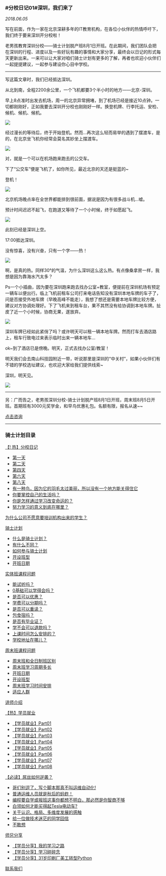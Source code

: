 ### #分校日记01#深圳，我们来了
*2018.06.05*


写在前面，作为一家在北京深耕多年的IT教育机构，在各位小伙伴的热情呼吁下，我们终于要来深圳开分校啦！

老男孩教育深圳分校——骑士计划脱产班8月1日开班。在此期间，我们团队会把在深圳的行程、进度以及一些好玩有趣的事情和大家分享，最终会以日记的形式每天更新出来。一来可以让大家对咱们骑士计划有更多的了解，再者也欢迎小伙伴们一起提提建议，一起参与建设你心目中学校。

***

写这篇文章时，我们已经抵达深圳。

从北到南，全程2200余公里，一个飞机都要3个半小时的地方——北京-深圳。

早上8点准时出发去机场，周一的北京异常拥堵，到了机场已经是接近10点钟。一切都刚刚好，正如我要去深圳开分校也刚刚好一样。换登机牌、行李托运、安检、候机、候机、候机。

![](https://hcdn1.luffycity.com/data/knight/diary/01.png)  

经过漫长的等待后，终于开始登机。然而...再次这么轻而易举的遇到了摆渡车，是的，在北京坐飞机你经常会莫名其妙坐上摆渡车。

![](https://hcdn1.luffycity.com/data/knight/diary/02.jpeg)

对，就是一个可以在机场跑来跑去的公交车。

下了“公交车”便是飞机了，如你所见，最近北京的天还是挺蓝的~

登机！

![](https://hcdn1.luffycity.com/data/knight/diary/03.jpg)


北京机场晚点率在全世界都能排到很前面，据说是因为有很多战斗机...嘘。

预计时间迟迟不起飞，在跑道又等待了一个小时候，终于如愿起飞。

![](https://hcdn1.luffycity.com/data/knight/diary/04.jpg)

此刻已经是深圳上空。

17:00抵达深圳。

没有惊喜，没有兴奋，只有一个字——热！

![](https://hcdn1.luffycity.com/data/knight/diary/05.jpg)

啊，是真的热。同样30°的气温，为什么深圳这么这么热。有点像桑拿房一样，我想是因为靠海水汽太多？

Ps一个小插曲，因为要在深圳跑来跑去找办公室+教室，便提前在深圳机场有预定一辆车以便出行。临上飞机前租车公司打来电话告知没有深圳本地车牌的车子了，问是否接受外地车牌（早晚高峰不能走），我想了想还是需要本地车牌比较方便，建议对方协调处理好。下了飞机来到租车台，果不其然没有给协调到本地车牌。扯皮了近一个小时候，协商无果，遂放弃。

![](https://hcdn1.luffycity.com/data/knight/diary/06.png)

深圳车牌已经如此紧俏了吗？或许明天可以租一辆本地车牌。然而打车去酒店路上，租车行致电过来表示临时出来一辆本地车...

ok~到了酒店已是傍晚。明天，正式去找办公室/教室！

明天我们会去南山科技园附近一带，听说那里是深圳的“中关村”，如果小伙伴们有不错的学校选址建议，也欢迎大家给我们提供线索~

深圳，明天见。

![](https://hcdn1.luffycity.com/data/knight/diary/07.jpg)

***

另：广而告之，老男孩深圳分校-骑士计划脱产班8月1日开班，周末班8月5日开班。首期班有3000元奖学金，和早鸟优惠礼包。名额有限，报名从速~~

[点击咨询](http://wwwtb.53kf.com/webCompany.php?style=1&arg=10155416)






***
### 骑士计划目录

[【! 热】分校日记](https://www.luffycity.com/qsjh-book/diary/)
- [第一天](https://www.luffycity.com/qsjh-book/diary/chapter01.html)
- [第二天](https://www.luffycity.com/qsjh-book/diary/chapter02.html)
- [第四天](https://www.luffycity.com/qsjh-book/diary/chapter03.html)
- [第六天](https://www.luffycity.com/qsjh-book/diary/chapter04.html)
- [第八天](https://www.luffycity.com/qsjh-book/diary/chapter05.html)
- [有一种鸟，因为它的羽毛太过美丽，所以没有一个地方能关得住它](https://www.luffycity.com/qsjh-book/diary/chapter06.html)  
- [你要掌控自己的生活吗？](https://www.luffycity.com/qsjh-book/diary/chapter07.html)  
- [你是怎样通过学习改变命运的？](https://www.luffycity.com/qsjh-book/diary/chapter08.html)  
- [努力学习的意义到底在哪里？](https://www.luffycity.com/qsjh-book/diary/chapter09.html)  

[为什么公司不愿意要培训机构出来的学生？](https://www.luffycity.com/qsjh-book/advertorial.html)

[骑士计划](https://www.luffycity.com/qsjh-book/knight/)
- [什么是骑士计划？](https://www.luffycity.com/qsjh-book/knight/chapter01.html)
- [有什么不同？](https://www.luffycity.com/qsjh-book/knight/chapter02.html)
- [如何参与骑士计划](https://www.luffycity.com/qsjh-book/knight/chapter03.html)
- [开设班型](https://www.luffycity.com/qsjh-book/knight/chapter04.html)
- [开班日期](https://www.luffycity.com/qsjh-book/knight/chapter05.html)

[实体班课程问题](https://www.luffycity.com/qsjh-book/question/)
- [能试听吗？](https://www.luffycity.com/qsjh-book/question/chapter01.html)
- [0基础可以学得会吗？](https://www.luffycity.com/qsjh-book/question/chapter02.html)
- [是否可以优惠？](https://www.luffycity.com/qsjh-book/question/chapter03.html)
- [学费可以分期吗？](https://www.luffycity.com/qsjh-book/question/chapter04.html)
- [是否可以重读？](https://www.luffycity.com/qsjh-book/question/chapter05.html)
- [包食宿吗？](https://www.luffycity.com/qsjh-book/question/chapter06.html)
- [是否有毕业证？](https://www.luffycity.com/qsjh-book/question/chapter07.html)
- [学不会可以退款吗？](https://www.luffycity.com/qsjh-book/question/chapter08.html)
- [上课时间怎么安排的？](https://www.luffycity.com/qsjh-book/question/chapter09.html)
- [学校地址在哪儿？](https://www.luffycity.com/qsjh-book/question/chapter10.html)

[周末班课程问题](https://www.luffycity.com/qsjh-book/wquestion/)

- [周末班和全日制班区别](https://www.luffycity.com/qsjh-book/wquestion/chapter01.html)
- [周末班学习周期多长](https://www.luffycity.com/qsjh-book/wquestion/chapter02.html)
- [开班日期](https://www.luffycity.com/qsjh-book/wquestion/chapter03.html)
- [开设班型](https://www.luffycity.com/qsjh-book/wquestion/chapter04.html)
- [周末班学习时间安排](https://www.luffycity.com/qsjh-book/wquestion/chapter05.html)
- [适应人群](https://www.luffycity.com/qsjh-book/wquestion/chapter06.html)


[讲师介绍](https://www.luffycity.com/qsjh-book/techers.html)

[【热】学员就业](https://www.luffycity.com/qsjh-book/jobs/)
- [【学员就业】Part01](https://www.luffycity.com/qsjh-book/jobs/chapter01.html)
- [【学员就业】Part02](https://www.luffycity.com/qsjh-book/jobs/chapter02.html)
- [【学员就业】Part03](https://www.luffycity.com/qsjh-book/jobs/chapter03.html)
- [【学员就业】Part04](https://www.luffycity.com/qsjh-book/jobs/chapter04.html)
- [【学员就业】Part05](https://www.luffycity.com/qsjh-book/jobs/chapter05.html)
- [【学员就业】Part06](https://www.luffycity.com/qsjh-book/jobs/chapter06.html)
- [【学员就业】Part07](https://www.luffycity.com/qsjh-book/jobs/chapter07.html)
- [【学员就业】Part08](https://www.luffycity.com/qsjh-book/jobs/chapter08.html)

[【必读】屌丝如何逆袭？](https://www.luffycity.com/qsjh-book/soul/)

- [哥们别逗了，写个脚本那真不叫运维自动化!](https://www.luffycity.com/qsjh-book/soul/chapter01.html)
- [普通运维人员就是秋后的蚂蚱！](https://www.luffycity.com/qsjh-book/soul/chapter02.html)
- [编程要自学或报班这事你都想不明白，那必然是你智商不够](https://www.luffycity.com/qsjh-book/soul/chapter03.html)
- [白领如何才能买得起Tesla电动车?](https://www.luffycity.com/qsjh-book/soul/chapter04.html)
- [关于认识、格局、多维度发展的感触](https://www.luffycity.com/qsjh-book/soul/chapter05.html)
- [给一位做技术迷茫的同学回信](https://www.luffycity.com/qsjh-book/soul/chapter06.html)
- [不敢想](https://www.luffycity.com/qsjh-book/soul/chapter07.html)

[师兄分享](https://www.luffycity.com/qsjh-book/bro/)
- [【学员分享】我的学习之路](https://www.luffycity.com/qsjh-book/bro/chapter01.html)
- [【学员分享】学习碎碎念](https://www.luffycity.com/qsjh-book/bro/chapter02.html)
- [【学员分享】31岁印刷厂美工转型Python](https://www.luffycity.com/qsjh-book/bro/chapter03.html)

[联系我们](https://www.luffycity.com/qsjh-book/contact.html)
